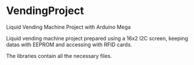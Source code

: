 # VendingProject
Liquid Vending Machine Project with Arduino Mega

Liquid vending machine project prepared using a 16x2 I2C screen, keeping datas with EEPROM and accessing with RFID cards.

The libraries contain all the necessary files.

